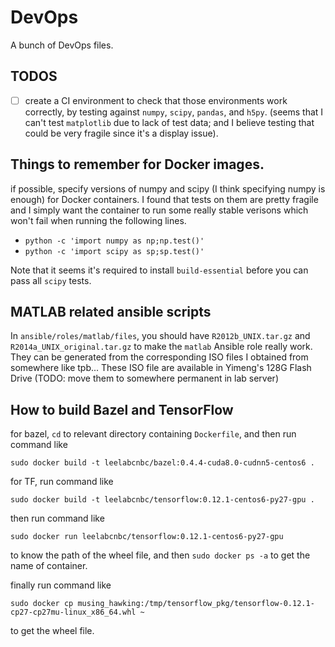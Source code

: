 # DevOps
A bunch of DevOps files.

## TODOS

- [ ] create a CI environment to check that those environments work correctly, by testing against `numpy`, `scipy`, `pandas`, and `h5py`. (seems that I can't test `matplotlib` due to lack of test data; and I believe testing that could be very fragile since it's a display issue).

## Things to remember for Docker images.
if possible, specify versions of numpy and scipy (I think specifying numpy is enough) for Docker containers. I found that tests on them are pretty fragile and I simply want the container to run some really stable verisons which won't fail when running the following lines.

* `python -c 'import numpy as np;np.test()'`
* `python -c 'import scipy as sp;sp.test()'`

Note that it seems it's required to install `build-essential` before you can pass all `scipy` tests.

## MATLAB related ansible scripts

In `ansible/roles/matlab/files`, you should have `R2012b_UNIX.tar.gz` and `R2014a_UNIX_original.tar.gz` to make the `matlab` Ansible role really work. They can be generated from the corresponding ISO files I obtained from somewhere like tpb... These ISO file are available in Yimeng's 128G Flash Drive (TODO: move them to somewhere permanent in lab server)

## How to build Bazel and TensorFlow

for bazel, `cd` to relevant directory containing `Dockerfile`, and then run command like

~~~
sudo docker build -t leelabcnbc/bazel:0.4.4-cuda8.0-cudnn5-centos6 .
~~~

for TF, run command like 

~~~
sudo docker build -t leelabcnbc/tensorflow:0.12.1-centos6-py27-gpu .
~~~

then run command like 

~~~
sudo docker run leelabcnbc/tensorflow:0.12.1-centos6-py27-gpu
~~~

to know the path of the wheel file, and then `sudo docker ps -a` to get the name of container.

finally run command like

~~~
sudo docker cp musing_hawking:/tmp/tensorflow_pkg/tensorflow-0.12.1-cp27-cp27mu-linux_x86_64.whl ~
~~~

to get the wheel file.
